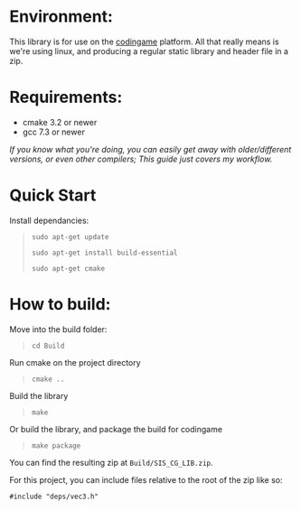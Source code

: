 
# Environment:
This library is for use on the [codingame](codingame.com/work) platform. All that really means is we're using linux, and producing a regular static library and header file in a zip.

# Requirements:
- cmake 3.2 or newer
- gcc 7.3 or newer

_If you know what you're doing, you can easily get away with older/different versions, or even other compilers; This guide just covers my workflow._

# Quick Start

Install dependancies: 

> `sudo apt-get update`
>
> `sudo apt-get install build-essential`
>
> `sudo apt-get cmake`

# How to build:

Move into the build folder:

> `cd Build`

Run cmake on the project directory

> `cmake ..`

Build the library

> `make`


Or build the library, and package the build for codingame

> `make package`

You can find the resulting zip at `Build/SIS_CG_LIB.zip`.

For this project, you can include files relative to the root of the zip like so:

```
#include "deps/vec3.h"
```